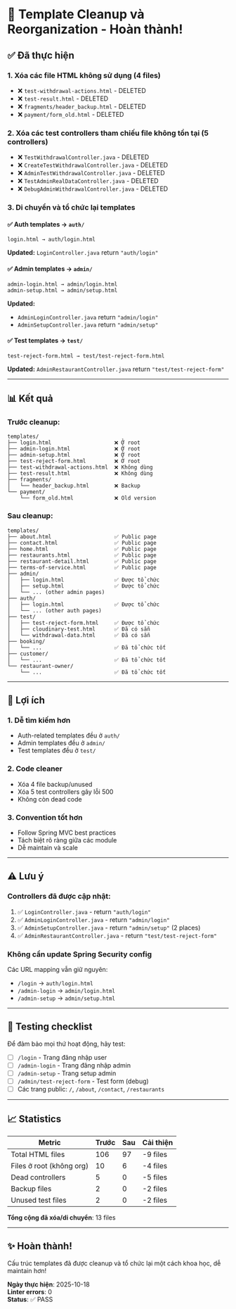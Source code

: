 # 🎉 Template Cleanup và Reorganization - Hoàn thành!

## ✅ Đã thực hiện

### 1. Xóa các file HTML không sử dụng (4 files)
- ❌ `test-withdrawal-actions.html` - DELETED
- ❌ `test-result.html` - DELETED
- ❌ `fragments/header_backup.html` - DELETED
- ❌ `payment/form_old.html` - DELETED

### 2. Xóa các test controllers tham chiếu file không tồn tại (5 controllers)
- ❌ `TestWithdrawalController.java` - DELETED
- ❌ `CreateTestWithdrawalController.java` - DELETED
- ❌ `AdminTestWithdrawalController.java` - DELETED
- ❌ `TestAdminRealDataController.java` - DELETED
- ❌ `DebugAdminWithdrawalController.java` - DELETED

### 3. Di chuyển và tổ chức lại templates

#### ✅ Auth templates → `auth/`
```
login.html → auth/login.html
```
**Updated:** `LoginController.java` return `"auth/login"`

#### ✅ Admin templates → `admin/`
```
admin-login.html → admin/login.html
admin-setup.html → admin/setup.html
```
**Updated:** 
- `AdminLoginController.java` return `"admin/login"`
- `AdminSetupController.java` return `"admin/setup"`

#### ✅ Test templates → `test/`
```
test-reject-form.html → test/test-reject-form.html
```
**Updated:** `AdminRestaurantController.java` return `"test/test-reject-form"`

---

## 📊 Kết quả

### Trước cleanup:
```
templates/
├── login.html                    ❌ Ở root
├── admin-login.html              ❌ Ở root
├── admin-setup.html              ❌ Ở root
├── test-reject-form.html         ❌ Ở root
├── test-withdrawal-actions.html  ❌ Không dùng
├── test-result.html              ❌ Không dùng
├── fragments/
│   └── header_backup.html        ❌ Backup
└── payment/
    └── form_old.html             ❌ Old version
```

### Sau cleanup:
```
templates/
├── about.html                    ✅ Public page
├── contact.html                  ✅ Public page
├── home.html                     ✅ Public page
├── restaurants.html              ✅ Public page
├── restaurant-detail.html        ✅ Public page
├── terms-of-service.html         ✅ Public page
├── admin/
│   ├── login.html                ✅ Được tổ chức
│   ├── setup.html                ✅ Được tổ chức
│   └── ... (other admin pages)
├── auth/
│   ├── login.html                ✅ Được tổ chức
│   └── ... (other auth pages)
├── test/
│   ├── test-reject-form.html     ✅ Được tổ chức
│   ├── cloudinary-test.html      ✅ Đã có sẵn
│   └── withdrawal-data.html      ✅ Đã có sẵn
├── booking/
│   └── ...                       ✅ Đã tổ chức tốt
├── customer/
│   └── ...                       ✅ Đã tổ chức tốt
└── restaurant-owner/
    └── ...                       ✅ Đã tổ chức tốt
```

---

## 🎯 Lợi ích

### 1. **Dễ tìm kiếm hơn**
- Auth-related templates đều ở `auth/`
- Admin templates đều ở `admin/`
- Test templates đều ở `test/`

### 2. **Code cleaner**
- Xóa 4 file backup/unused
- Xóa 5 test controllers gây lỗi 500
- Không còn dead code

### 3. **Convention tốt hơn**
- Follow Spring MVC best practices
- Tách biệt rõ ràng giữa các module
- Dễ maintain và scale

---

## ⚠️ Lưu ý

### Controllers đã được cập nhật:
1. ✅ `LoginController.java` - return `"auth/login"`
2. ✅ `AdminLoginController.java` - return `"admin/login"`
3. ✅ `AdminSetupController.java` - return `"admin/setup"` (2 places)
4. ✅ `AdminRestaurantController.java` - return `"test/test-reject-form"`

### Không cần update Spring Security config
Các URL mapping vẫn giữ nguyên:
- `/login` → `auth/login.html`
- `/admin-login` → `admin/login.html`
- `/admin-setup` → `admin/setup.html`

---

## 🧪 Testing checklist

Để đảm bảo mọi thứ hoạt động, hãy test:

- [ ] `/login` - Trang đăng nhập user
- [ ] `/admin-login` - Trang đăng nhập admin
- [ ] `/admin-setup` - Trang setup admin
- [ ] `/admin/test-reject-form` - Test form (debug)
- [ ] Các trang public: `/`, `/about`, `/contact`, `/restaurants`

---

## 📈 Statistics

| Metric                    | Trước | Sau  | Cải thiện |
|---------------------------|-------|------|-----------|
| Total HTML files          | 106   | 97   | -9 files  |
| Files ở root (không org)  | 10    | 6    | -4 files  |
| Dead controllers          | 5     | 0    | -5 files  |
| Backup files              | 2     | 0    | -2 files  |
| Unused test files         | 2     | 0    | -2 files  |

**Tổng cộng đã xóa/di chuyển**: 13 files

---

## ✨ Hoàn thành!

Cấu trúc templates đã được cleanup và tổ chức lại một cách khoa học, dễ maintain hơn!

**Ngày thực hiện**: 2025-10-18  
**Linter errors**: 0  
**Status**: ✅ PASS


